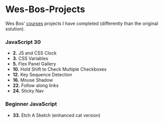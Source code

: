 # Wes-Bos-Projects
Wes Bos' [courses](https://wesbos.com/courses) projects I have completed (differently than the original solution).

### JavaScript 30
- **2.** JS and CSS Clock 
- **3.** CSS Variables 
- **5.** Flex Panel Gallery
- **10.** Hold Shift to Check Multiple Checkboxes 
- **12.** Key Sequence Detection 
- **16.** Mouse Shadow
- **22.** Follow along links
- **24.** Sticky Nav 

### Beginner JavaScript

- **33.** Etch A Sketch (enhanced cat version)


